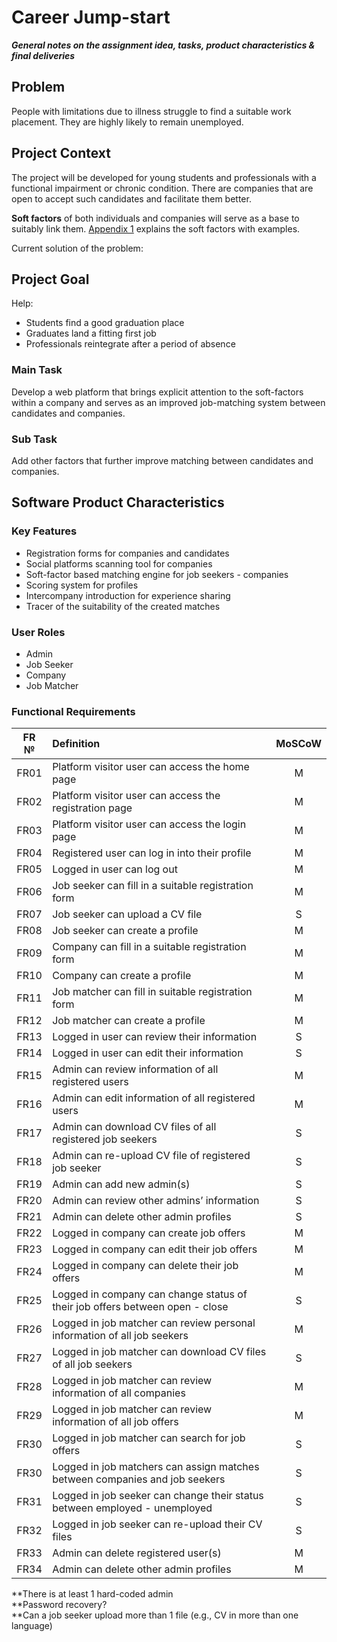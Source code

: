 # Career Jump-start
***General notes on the assignment idea, tasks, product characteristics & final deliveries***

## Problem
People with limitations due to illness struggle to find a suitable work placement. They are highly likely to remain unemployed.
## Project Context
The project will be developed for young students and professionals with a functional impairment or chronic condition. There are companies that are open to accept such candidates and facilitate them better.

**Soft factors** of both individuals and companies will serve as a base to suitably link them. [Appendix 1](#_heading=h.gjdgxs) explains the soft factors with examples.

Current solution of the problem:
## Project Goal
Help:

- Students find a good graduation place
- Graduates land a fitting first job
- Professionals reintegrate after a period of absence
### Main Task
Develop a web platform that brings explicit attention to the soft-factors within a company and serves as an improved job-matching system between candidates and companies.
### Sub Task
Add other factors that further improve matching between candidates and companies.
## Software Product Characteristics
### Key Features
- Registration forms for companies and candidates
- Social platforms scanning tool for companies
- Soft-factor based matching engine for job seekers - companies
- Scoring system for profiles
- Intercompany introduction for experience sharing
- Tracer of the suitability of the created matches
### User Roles
- Admin
- Job Seeker
- Company
- Job Matcher
### Functional Requirements

|**FR №**|**Definition**|**MoSCoW**|
| :-: | :- | :-: |
|FR01|Platform visitor user can access the home page|M|
|FR02|Platform visitor user can access the registration page|M|
|FR03|Platform visitor user can access the login page|M|
|FR04|Registered user can log in into their profile |M|
|FR05|Logged in user can log out|M|
|FR06|Job seeker can fill in a suitable registration form|M|
|FR07|Job seeker can upload a CV file|S|
|FR08|Job seeker can create a profile|M|
|FR09|Company can fill in a suitable registration form|M|
|FR10|Company can create a profile|M|
|FR11|Job matcher can fill in suitable registration form|M|
|FR12|Job matcher can create a profile|M|
|FR13|Logged in user can review their information|S|
|FR14|Logged in user can edit their information|S|
|FR15|Admin can review information of all registered users|M|
|FR16|Admin can edit information of all registered users|M|
|FR17|Admin can download CV files of all registered job seekers|S|
|FR18|Admin can re-upload CV file of registered job seeker|S|
|FR19|Admin can add new admin(s)|S|
|FR20|Admin can review other admins’ information|S|
|FR21|Admin can delete other admin profiles|S|
|FR22|Logged in company can create job offers|M|
|FR23|Logged in company can edit their job offers|M|
|FR24|Logged in company can delete their job offers|M|
|FR25|Logged in company can change status of their job offers between open - close|S|
|FR26|Logged in job matcher can review personal information of all job seekers|M|
|FR27|Logged in job matcher can download CV files of all job seekers|S|
|FR28|Logged in job matcher can review information of all companies|M|
|FR29|Logged in job matcher can review information of all job offers|M|
|FR30|Logged in job matcher can search for job offers|S|
|FR30|Logged in job matchers can assign matches between companies and job seekers|S|
|FR31|Logged in job seeker can change their status between employed - unemployed|S|
|FR32|Logged in job seeker can re-upload their CV files|S|
|FR33|Admin can delete registered user(s)|M|
|FR34|Admin can delete other admin profiles|M|

**There is at least 1 hard-coded admin\
**Password recovery?\
**Can a job seeker upload more than 1 file (e.g., CV in more than one language)
